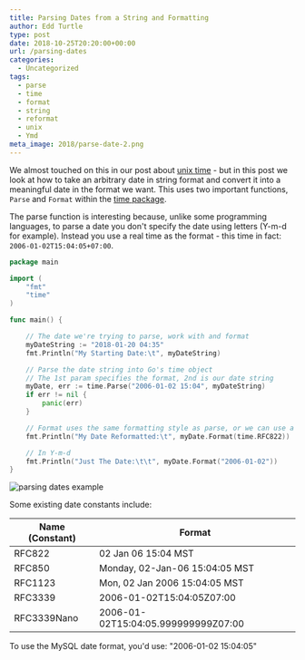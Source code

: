 ```yaml
---
title: Parsing Dates from a String and Formatting
author: Edd Turtle
type: post
date: 2018-10-25T20:20:00+00:00
url: /parsing-dates
categories:
  - Uncategorized
tags:
  - parse
  - time
  - format
  - string
  - reformat
  - unix
  - Ymd
meta_image: 2018/parse-date-2.png
---
```


We almost touched on this in our post about [unix time](/get-unix-time/) - but in this post we look at how to take an arbitrary date in string format and convert it into a meaningful date in the format we want. This uses two important functions, `Parse` and `Format` within the [time package](https://golang.org/pkg/time/).

The parse function is interesting because, unlike some programming languages, to parse a date you don't specify the date using letters (Y-m-d for example). Instead you use a real time as the format - this time in fact: `2006-01-02T15:04:05+07:00`.

```go
package main

import (
	"fmt"
	"time"
)

func main() {

	// The date we're trying to parse, work with and format
	myDateString := "2018-01-20 04:35"
	fmt.Println("My Starting Date:\t", myDateString)

	// Parse the date string into Go's time object
	// The 1st param specifies the format, 2nd is our date string
	myDate, err := time.Parse("2006-01-02 15:04", myDateString)
	if err != nil {
		panic(err)
	}

	// Format uses the same formatting style as parse, or we can use a pre-made constant
	fmt.Println("My Date Reformatted:\t", myDate.Format(time.RFC822))

	// In Y-m-d
	fmt.Println("Just The Date:\t\t", myDate.Format("2006-01-02"))
}
```

![parsing dates example](/img/2018/parse-date-2.png)

Some existing date constants include:

| Name (Constant) | Format |
| --- | --- |
| RFC822 | 02 Jan 06 15:04 MST |
| RFC850 | Monday, 02-Jan-06 15:04:05 MST |
| RFC1123 | Mon, 02 Jan 2006 15:04:05 MST |
| RFC3339 | 2006-01-02T15:04:05Z07:00 |
| RFC3339Nano | 2006-01-02T15:04:05.999999999Z07:00 |

To use the MySQL date format, you'd use: "2006-01-02 15:04:05"